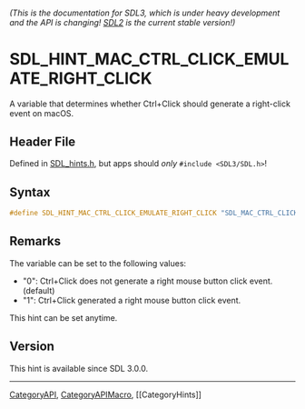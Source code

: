 ###### (This is the documentation for SDL3, which is under heavy development and the API is changing! [SDL2](https://wiki.libsdl.org/SDL2/) is the current stable version!)
# SDL_HINT_MAC_CTRL_CLICK_EMULATE_RIGHT_CLICK

A variable that determines whether Ctrl+Click should generate a right-click event on macOS.

## Header File

Defined in [SDL_hints.h](https://github.com/libsdl-org/SDL/blob/main/include/SDL3/SDL_hints.h), but apps should _only_ `#include <SDL3/SDL.h>`!

## Syntax

```c
#define SDL_HINT_MAC_CTRL_CLICK_EMULATE_RIGHT_CLICK "SDL_MAC_CTRL_CLICK_EMULATE_RIGHT_CLICK"
```

## Remarks

The variable can be set to the following values:

- "0": Ctrl+Click does not generate a right mouse button click event.
  (default)
- "1": Ctrl+Click generated a right mouse button click event.

This hint can be set anytime.

## Version

This hint is available since SDL 3.0.0.

----
[CategoryAPI](CategoryAPI), [CategoryAPIMacro](CategoryAPIMacro), [[CategoryHints]]
<!-- #See the Style Guide for instructions on editing the footer. -->


